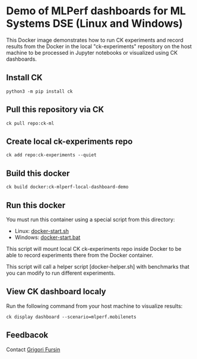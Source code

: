 ﻿# Demo of MLPerf dashboards for ML Systems DSE (Linux and Windows)

This Docker image demonstrates how to run CK experiments and record results 
from the Docker in the local "ck-experiments" repository on the host machine
to be processed in Jupyter notebooks or visualized using CK dashboards.

## Install CK
```
python3 -m pip install ck
```

## Pull this repository via CK
```
ck pull repo:ck-ml
```

## Create local ck-experiments repo
```
ck add repo:ck-experiments --quiet
```

## Build this docker
```
ck build docker:ck-mlperf-local-dashboard-demo
```

## Run this docker

You must run this container using a special script from this directory:
* Linux: [docker-start.sh](docker-start.sh)
* Windows: [docker-start.bat](docker-start.bat)

This script will mount local CK ck-experiments repo inside Docker
to be able to record experiments there from the Docker container.

This script will call a helper script [docker-helper.sh] with benchmarks
that you can modify to run different experiments.

## View CK dashboard localy

Run the following command from your host machine to visualize results:
```
ck display dashboard --scenario=mlperf.mobilenets
```

## Feedbacok

Contact [Grigori Fursin](https://cKnowledge.io/@gfursin)
